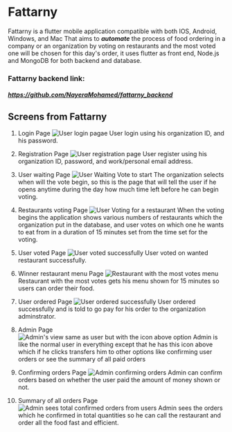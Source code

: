 # Fattarny

Fattarny is a flutter mobile application compatible with both IOS, Android, Windows, and Mac That aims to ***automate*** the process of food ordering in a company or an organization by voting on restaurants and the most voted one will be chosen for this day's order, it uses flutter as front end, Node.js and MongoDB for both backend and database.

### Fattarny backend link:
#### *https://github.com/NayeraMohamed/fattarny_backend*

## Screens from Fattarny

 1. Login Page ![User login pagae](Screenshots/1.Login%20Page.jpg)
 User login using his organization ID, and his password.
 
 2. Registration Page ![User registration page](Screenshots/2.Registeration%20Page.jpg)
 User register using his organization ID, password, and work/personal email address.
 
 3. User waiting Page ![User Waiting Vote to start](Screenshots/3.User%20waiting%20Vote%20to%20begin.jpg)
 The organization selects when will the vote begin, so this is the page that will tell the user if he opens anytime during the day how much time left before he can begin voting.
 
 4. Restaurants voting Page ![User Voting for a restaurant](Screenshots/4.Restaurants%20vote%20Page.jpg)
 When the voting begins the application shows various numbers of restaurants which the organization put in the database, and user votes on which one he wants to eat from in a duration of 15 minutes set from the time set for the voting.
 
 5. User voted Page ![User voted successfully](Screenshots/5.Voting%20Done%20Page.jpg)
 User voted on wanted restaurant successfully.
 
 6. Winner restaurant menu Page ![Restaurant with the most votes menu](Screenshots/6.Winner%20Restaurant%20Order%20Page.jpg)
 Restaurant with the most votes gets his menu shown for 15 minutes so users can order their food.
 
 7. User ordered Page ![User ordered successfully](Screenshots/7.Order%20Done%20Page.jpg)
 User ordered successfully and is told to go pay for his order to the organization adminstrator.
 
 8. Admin Page ![Admin's view same as user but with the icon above option](Screenshots/8.Admin%20waiting%20vote%20to%20begin.jpg)
 Admin is like the normal user in everything except that he has this icon above which if he clicks transfers him to other options like confirming user orders or see the summary of all paid orders
 
 9. Confirming orders Page ![Admin confirming orders](Screenshots/9.Admin%20confirming%20unpaid%20orders.jpg)
 Admin can confirm orders based on whether the user paid the amount of money shown or not.
 
 10. Summary of all orders Page ![Admin sees total confirmed orders from users](Screenshots/10.Total%20Orders%20Summary.jpg)
 Admin sees the orders which he confirmed in total quantities so he can call the restaurant and order all the food fast and efficient.
